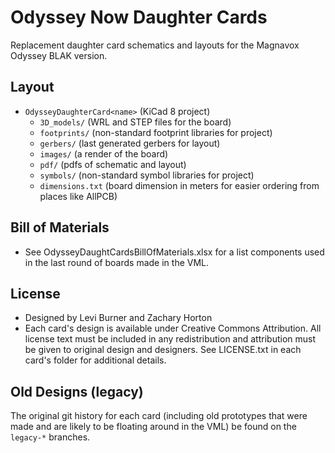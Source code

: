 # Odyssey Now Daughter Cards

Replacement daughter card schematics and layouts for the Magnavox Odyssey BLAK version.

## Layout
* `OdysseyDaughterCard<name>` (KiCad 8 project)
  * `3D_models/` (WRL and STEP files for the board)
  * `footprints/` (non-standard footprint libraries for project)
  * `gerbers/` (last generated gerbers for layout)
  * `images/` (a render of the board)
  * `pdf/` (pdfs of schematic and layout)
  * `symbols/` (non-standard symbol libraries for project)
  * `dimensions.txt` (board dimension in meters for easier ordering from places like AllPCB)

## Bill of Materials
* See OdysseyDaughtCardsBillOfMaterials.xlsx for a list components used in the last round of boards made in the VML.

## License
* Designed by Levi Burner and Zachary Horton
* Each card's design is available under Creative Commons Attribution. All license text must be included in any redistribution and attribution must be given to original design and designers. See LICENSE.txt in each card's folder for additional details.

## Old Designs (legacy)
The original git history for each card (including old prototypes that were made and are likely to be floating around in the VML) be found on the `legacy-*` branches.

